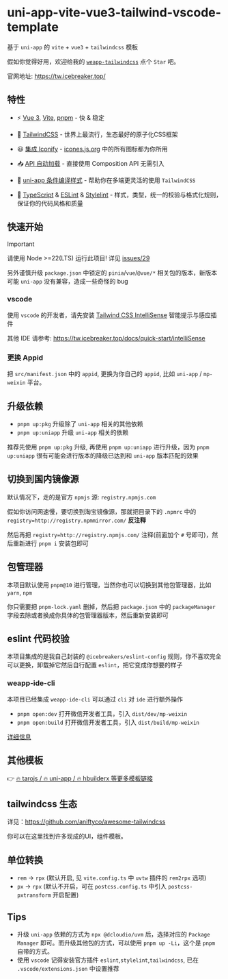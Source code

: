 # uni-app-vite-vue3-tailwind-vscode-template

基于 `uni-app` 的 `vite` + `vue3` + `tailwindcss` 模板

假如你觉得好用，欢迎给我的 [`weapp-tailwindcss`](https://github.com/sonofmagic/weapp-tailwindcss) 点个 `Star` 吧。

官网地址: <https://tw.icebreaker.top/>

## 特性

- ⚡️ [Vue 3](https://github.com/vuejs/core), [Vite](https://github.com/vitejs/vite), [pnpm](https://pnpm.io/) - 快 & 稳定

- 🎨 [TailwindCSS](https://tailwindcss.com/) - 世界上最流行，生态最好的原子化CSS框架

- 😃 [集成 Iconify](https://github.com/egoist/tailwindcss-icons) - [icones.js.org](https://icones.js.org/) 中的所有图标都为你所用

- 📥 [API 自动加载](https://github.com/antfu/unplugin-auto-import) - 直接使用 Composition API 无需引入

- 🧬 [uni-app 条件编译样式](https://tw.icebreaker.top/docs/quick-start/uni-app-css-macro) - 帮助你在多端更灵活的使用 `TailwindCSS`

- 🦾 [TypeScript](https://www.typescriptlang.org/) & [ESLint](https://eslint.org/) & [Stylelint](https://stylelint.io/) - 样式，类型，统一的校验与格式化规则，保证你的代码风格和质量

## 快速开始

> [!IMPORTANT]
> 请使用 Node >=22(LTS) 运行此项目! 详见 [issues/29](https://github.com/sonofmagic/uni-app-vite-vue3-tailwind-vscode-template/issues/29)
>
> 另外谨慎升级 `package.json` 中锁定的 `pinia`/`vue`/`@vue/*` 相关包的版本，新版本可能 `uni-app` 没有兼容，造成一些奇怪的 bug

### vscode

使用 `vscode` 的开发者，请先安装 [Tailwind CSS IntelliSense](https://marketplace.visualstudio.com/items?itemName=bradlc.vscode-tailwindcss) 智能提示与感应插件

其他 IDE 请参考: <https://tw.icebreaker.top/docs/quick-start/intelliSense>

### 更换 Appid

把 `src/manifest.json` 中的 `appid`, 更换为你自己的 `appid`, 比如 `uni-app` / `mp-weixin` 平台。

## 升级依赖

- `pnpm up:pkg` 升级除了 `uni-app` 相关的其他依赖
- `pnpm up:uniapp` 升级 `uni-app` 相关的依赖

推荐先使用 `pnpm up:pkg` 升级, 再使用 `pnpm up:uniapp` 进行升级，因为 `pnpm up:uniapp` 很有可能会进行版本的降级已达到和 `uni-app` 版本匹配的效果

## 切换到国内镜像源

默认情况下，走的是官方 `npmjs` 源: `registry.npmjs.com`

假如你访问网速慢，要切换到淘宝镜像源，那就把目录下的 `.npmrc` 中的 `registry=http://registry.npmmirror.com/` **反注释**

然后再把 `registry=http://registry.npmjs.com/` 注释(前面加个 `#` 号即可)，然后重新进行 `pnpm i` 安装包即可

## 包管理器

本项目默认使用 `pnpm@10` 进行管理，当然你也可以切换到其他包管理器，比如 `yarn`, `npm`

你只需要把 `pnpm-lock.yaml` 删掉，然后把 `package.json` 中的 `packageManager` 字段去除或者换成你具体的包管理器版本，然后重新安装即可

## eslint 代码校验

本项目集成的是我自己封装的 `@icebreakers/eslint-config` 规则，你不喜欢完全可以更换，卸载掉它然后自行配置 `eslint`，把它变成你想要的样子

### weapp-ide-cli

本项目已经集成 `weapp-ide-cli` 可以通过 `cli` 对 `ide` 进行额外操作

- `pnpm open:dev` 打开微信开发者工具，引入 `dist/dev/mp-weixin`
- `pnpm open:build` 打开微信开发者工具，引入 `dist/build/mp-weixin`

[详细信息](https://www.npmjs.com/package/weapp-ide-cli)

## 其他模板

👉 [🔥 tarojs / 🔥 uni-app / 🔥 hbuilderx 等更多模板链接](https://tw.icebreaker.top/docs/community/templates)

## tailwindcss 生态

详见：https://github.com/aniftyco/awesome-tailwindcss

你可以在这里找到许多现成的UI，组件模板。

## 单位转换

- `rem` -> `rpx` (默认开启, 见 `vite.config.ts` 中 `uvtw` 插件的 `rem2rpx` 选项)
- `px` -> `rpx` (默认不开启，可在 `postcss.config.ts` 中引入 `postcss-pxtransform` 开启配置)

## Tips

- 升级 `uni-app` 依赖的方式为 `npx @dcloudio/uvm` 后，选择对应的 `Package Manager` 即可。而升级其他包的方式，可以使用 `pnpm up -Li`，这个是 `pnpm` 自带的方式。
- 使用 `vscode` 记得安装官方插件 `eslint`,`stylelint`,`tailwindcss`, 已在 `.vscode/extensions.json` 中设置推荐
